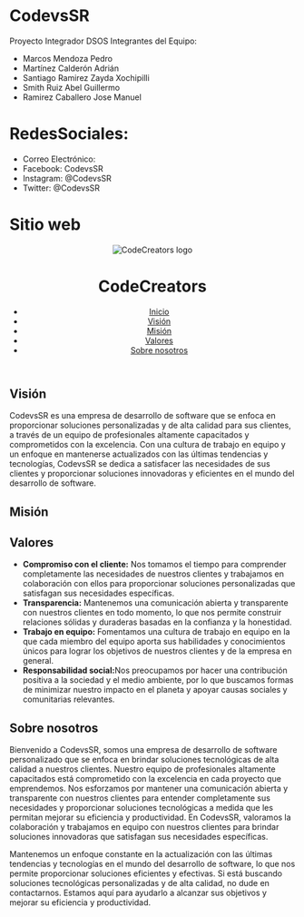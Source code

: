 # CodevsSR
Proyecto Integrador DSOS
Integrantes del Equipo:
  * Marcos Mendoza Pedro
  * Martínez Calderón Adrián
  * Santiago Ramirez Zayda Xochipilli
  * Smith Ruiz Abel Guillermo
  * Ramirez Caballero Jose Manuel
  
  
# RedesSociales:
* Correo Electrónico: 
* Facebook: CodevsSR
* Instagram: @CodevsSR
* Twitter: @CodevsSR

# Sitio web
<!DOCTYPE html>
<html lang="es">
<head>
    <meta charset="UTF-8">
    <meta name="viewport" content="width=device-width, initial-scale=1.0">
</head>
<body>
    <header>
        <img src="https://www.example.com/logo.png" alt="CodeCreators logo">
        <h1>CodeCreators</h1>
        <nav>
            <ul>
                <li><a href="#" class="active">Inicio</a></li>
                <li><a href="#vision">Visión</a></li>
                <li><a href="#mision">Misión</a></li>
                <li><a href="#valores">Valores</a></li>
                <li><a href="#nosotros">Sobre nosotros</a></li>
            </ul>
        </nav>
    </header>
    <section id="vision">
        <h2>Visión</h2>
        <p>CodevsSR es una empresa de desarrollo de software que se enfoca en proporcionar soluciones personalizadas y de alta calidad para sus clientes, a través de un equipo de profesionales altamente capacitados y comprometidos con la excelencia. Con una cultura de trabajo en equipo y un enfoque en mantenerse actualizados con las últimas tendencias y tecnologías, CodevsSR se dedica a satisfacer las necesidades de sus clientes y proporcionar soluciones innovadoras y eficientes en el mundo del desarrollo de software.</p>
    </section>
    <section id="mision">  
        <h2>Misión</h2>
        <pLa misión de CodevsSR es proporcionar soluciones tecnológicas personalizadas de alta calidad a sus clientes, a través de un enfoque centrado en el cliente y la innovación constante. La empresa se compromete a trabajar en equipo con sus clientes para entender sus necesidades y proporcionar soluciones tecnológicas a medida que les permitan mejorar su eficiencia y productividad. CodevsSR se esfuerza por mantenerse actualizado con las últimas tendencias y tecnologías en el mundo del desarrollo de software, para asegurarse de ofrecer siempre soluciones innovadoras y eficientes que satisfagan las necesidades de sus clientes.</p>
</section>
<section id="valores">
<h2>Valores</h2>
<ul>
<li><strong>Compromiso con el cliente:</strong> Nos tomamos el tiempo para comprender completamente las necesidades de nuestros clientes y trabajamos en colaboración con ellos para proporcionar soluciones personalizadas que satisfagan sus necesidades específicas.</li>
<li><strong>Transparencia:</strong>  Mantenemos una comunicación abierta y transparente con nuestros clientes en todo momento, lo que nos permite construir relaciones sólidas y duraderas basadas en la confianza y la honestidad.</li>
<li><strong>Trabajo en equipo:</strong> Fomentamos una cultura de trabajo en equipo en la que cada miembro del equipo aporta sus habilidades y conocimientos únicos para lograr los objetivos de nuestros clientes y de la empresa en general.</li>
<li><strong>Responsabilidad social:</strong>Nos preocupamos por hacer una contribución positiva a la sociedad y el medio ambiente, por lo que buscamos formas de minimizar nuestro impacto en el planeta y apoyar causas sociales y comunitarias relevantes.</li>
</ul>
</section>
  
  
<section id="nosotros">
<h2>Sobre nosotros</h2>
<p>Bienvenido a CodevsSR, somos una empresa de desarrollo de software personalizado que se enfoca en brindar soluciones tecnológicas de alta calidad a nuestros clientes. Nuestro equipo de profesionales altamente capacitados está comprometido con la excelencia en cada proyecto que emprendemos. Nos esforzamos por mantener una comunicación abierta y transparente con nuestros clientes para entender completamente sus necesidades y proporcionar soluciones tecnológicas a medida que les permitan mejorar su eficiencia y productividad. En CodevsSR, valoramos la colaboración y trabajamos en equipo con nuestros clientes para brindar soluciones innovadoras que satisfagan sus necesidades específicas.
  </p>
<p>Mantenemos un enfoque constante en la actualización con las últimas tendencias y tecnologías en el mundo del desarrollo de software, lo que nos permite proporcionar soluciones eficientes y efectivas. Si está buscando soluciones tecnológicas personalizadas y de alta calidad, no dude en contactarnos. Estamos aquí para ayudarlo a alcanzar sus objetivos y mejorar su eficiencia y productividad.
  </p>
</section>
<footer>
<p></p>
</footer>

</body>
</html>
